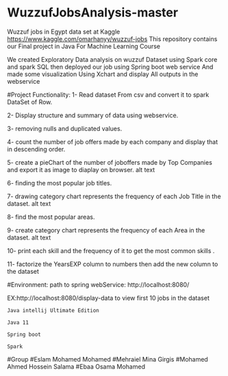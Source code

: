 # WuzzufJobsAnalysis-master
Wuzzuf jobs in Egypt data set at Kaggle https://www.kaggle.com/omarhanyy/wuzzuf-jobs
This repository contains our Final project in Java For Machine Learning Course

We created Exploratory Data analysis on wuzzuf Dataset using Spark core and spark SQL then deployed our job using Spring boot web service And made some visualization Using Xchart and display All outputs in the webservice

#Project Functionality:
1- Read dataset From csv and convert it to spark DataSet of Row.

2- Display structure and summary of data using webservice.

3- removing nulls and duplicated values.

4- count the number of job offers made by each company and display that in descending order.

5- create a pieChart of the number of joboffers made by Top Companies and export it as image to diaplay on browser. alt text

6- finding the most popular job titles.

7- drawing category chart represents the frequency of each Job Title in the dataset. alt text

8- find the most popular areas.

9- create category chart represents the frequency of each Area in the dataset. alt text

10- print each skill and the frequency of it to get the most common skills .

11- factorize the YearsEXP column to numbers then add the new column to the dataset

#Environment:
path to spring webService: http://localhost:8080/

EX:http://localhost:8080/display-data   to view first 10 jobs in the dataset

    Java intellij Ultimate Edition

    Java 11

    Spring boot

    Spark

#Group  #Eslam Mohamed Mohamed #Mehraiel Mina Girgis #Mohamed Ahmed Hossein Salama #Ebaa Osama Mohamed
